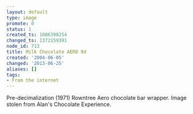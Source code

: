 ```yaml
---
layout: default
type: image
promote: 0
status: 1
created_ts: 1086398254
changed_ts: 1372159391
node_id: 713
title: Milk Chocolate AERO 9d
created: '2004-06-05'
changed: '2013-06-25'
aliases: []
tags:
- From the internet
---
```

Pre-decimalization (1971) Rowntree Aero chocolate bar wrapper.  Image stolen from Alan's Chocolate Experience.
